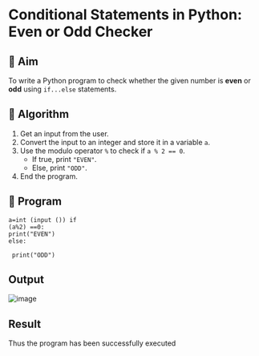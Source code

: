 # Conditional Statements in Python: Even or Odd Checker

## 🎯 Aim
To write a Python program to check whether the given number is **even** or **odd** using `if...else` statements.

## 🧠 Algorithm
1. Get an input from the user.
2. Convert the input to an integer and store it in a variable `a`.
3. Use the modulo operator `%` to check if `a % 2 == 0`.
   - If true, print `"EVEN"`.
   - Else, print `"ODD"`.
4. End the program.

## 🧾 Program
```
a=int (input ()) if 
(a%2) ==0: 
print("EVEN") 
else:  

 print("ODD")
```

## Output



![image](https://github.com/user-attachments/assets/ec8fe6c9-66dd-418b-824a-858c4edc410d)



## Result
Thus the program has been successfully executed 
